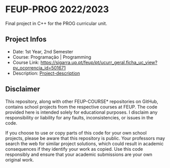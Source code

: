 # FEUP-PROG 2022/2023
Final project in C++ for the PROG curricular unit.
## Project Infos

- Date: 1st Year, 2nd Semester
- Course: Programação | Programming
- Course Link: https://sigarra.up.pt/feup/pt/ucurr_geral.ficha_uc_view?pv_ocorrencia_id=501671
- Description: [Project-description](https://github.com/user-attachments/files/15968835/Project-description.pdf)
## Disclaimer
This repository, along with other FEUP-COURSE* repositories on GitHub, contains school projects from the respective courses at FEUP. The code provided here is intended solely for educational purposes. I disclaim any responsibility or liability for any faults, inconsistencies, or issues in the code.

If you choose to use or copy parts of this code for your own school projects, please be aware that this repository is public. Your professors may search the web for similar project solutions, which could result in academic consequences if they identify your work as copied. Use this code responsibly and ensure that your academic submissions are your own original work.

